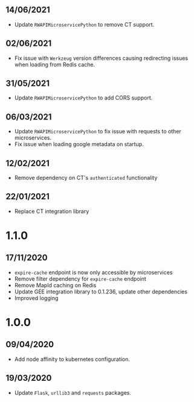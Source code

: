 ## 14/06/2021

- Update `RWAPIMicroservicePython` to remove CT support.

## 02/06/2021

- Fix issue with `Werkzeug` version differences causing redirecting issues when loading from Redis cache.  

## 31/05/2021

- Update `RWAPIMicroservicePython` to add CORS support.

## 06/03/2021

- Update `RWAPIMicroservicePython` to fix issue with requests to other microservices.
- Fix issue when loading google metadata on startup.

## 12/02/2021

- Remove dependency on CT's `authenticated` functionality

## 22/01/2021

- Replace CT integration library

# 1.1.0

## 17/11/2020

- `expire-cache` endpoint is now only accessible by microservices
- Remove filter dependency for `expire-cache` endpoint
- Remove MapId caching on Redis
- Update GEE integration library to 0.1.236, update other dependencies
- Improved logging 


# 1.0.0

## 09/04/2020

- Add node affinity to kubernetes configuration.

## 19/03/2020

- Update `Flask`, `urllib3` and `requests` packages.
